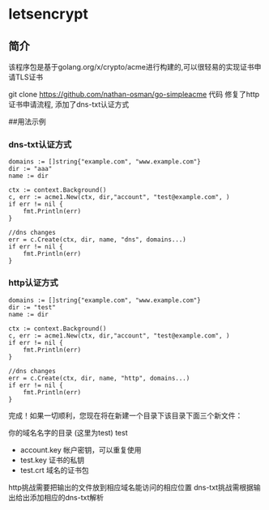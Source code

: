 # letsencrypt

## 简介
该程序包是基于golang.org/x/crypto/acme进行构建的,可以很轻易的实现证书申请TLS证书

git clone https://github.com/nathan-osman/go-simpleacme 代码 修复了http证书申请流程, 添加了dns-txt认证方式

##用法示例

### dns-txt认证方式

    domains := []string{"example.com", "www.example.com"}
	dir := "aaa"
	name := dir

	ctx := context.Background()
	c, err := acme1.New(ctx, dir,"account", "test@example.com", )
	if err != nil {
		fmt.Println(err)
	}

	//dns changes
	err = c.Create(ctx, dir, name, "dns", domains...)
	if err != nil {
		fmt.Println(err)
	}
    
### http认证方式

    domains := []string{"example.com", "www.example.com"}
	dir := "test"
	name := dir

	ctx := context.Background()
	c, err := acme1.New(ctx, dir,"account", "test@example.com", )
	if err != nil {
		fmt.Println(err)
	}

	//dns changes
	err = c.Create(ctx, dir, name, "http", domains...)
	if err != nil {
		fmt.Println(err)
	}
    
完成！如果一切顺利，您现在将在新建一个目录下该目录下面三个新文件：

你的域名名字的目录 (这里为test)
test
 - account.key 帐户密钥，可以重复使用
 - test.key 证书的私钥
 - test.crt 域名的证书包
 
 http挑战需要把输出的文件放到相应域名能访问的相应位置
 dns-txt挑战需根据输出给出添加相应的dns-txt解析
  
